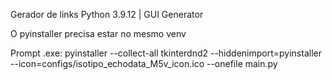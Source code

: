 Gerador de links
Python 3.9.12 | GUI Generator

O pyinstaller precisa estar no mesmo venv

Prompt .exe: pyinstaller --collect-all tkinterdnd2 --hiddenimport=pyinstaller --icon=configs/isotipo_echodata_M5v_icon.ico --onefile main.py
